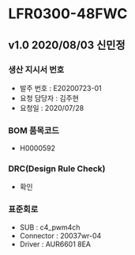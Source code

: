 # LFR0300-48FWC

## v1.0 2020/08/03 신민정

### 생산 지시서 번호
* 발주 번호 : E20200723-01
* 요청 담당자 : 김주현
* 요청일 : 2020/07/28

###  BOM 품목코드
* H0000592

### DRC(Design Rule Check)
* 확인

### 표준회로
* SUB : c4_pwm4ch
* Connector : 20037wr-04
* Driver : AUR6601 8EA
